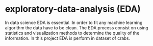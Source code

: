 # exploratory-data-analysis (EDA)

In data science EDA is essential. In order to fit any machine learning algorithm the data have to be clean. The EDA process consist on using statistics and visualization methods to determine the quality of the information. In this project EDA is perform in dataset of crabs.
